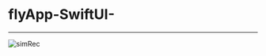 # flyApp-SwiftUI-

------
![simRec](https://github.com/wildwoodB/flyTeestApp-SUI-/assets/111679856/f3b4656e-b06a-438c-a45e-f7685549ba60)
